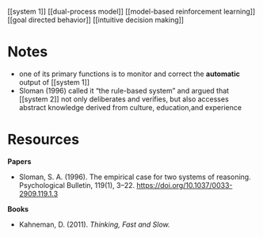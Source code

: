 [[system 1]]
[[dual-process model]]
[[model-based reinforcement learning]]
[[goal directed behavior]]
[[intuitive decision making]]

# Notes

- one of its primary functions is to monitor and correct the **automatic** output of [[system 1]]
- Sloman (1996) called it “the rule-based system” and argued that [[system 2]] not only deliberates and verifies, but also accesses abstract knowledge derived from culture, education,and experience

# Resources
**Papers**
- Sloman, S. A. (1996). The empirical case for two systems of reasoning. Psychological Bulletin, 119(1), 3–22. https://doi.org/10.1037/0033-2909.119.1.3


**Books**
- Kahneman, D. (2011). *Thinking, Fast and Slow.*